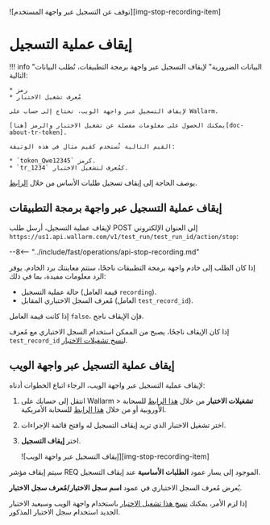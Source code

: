 ![توقف عن التسجيل عبر واجهة المستخدم][img-stop-recording-item]

[doc-about-tr-token]:       internals.md
[doc-testrun-copying-api]:  copy-testrun.md#copying-a-test-run-via-an-api
[doc-testrun-copying-gui]:  copy-testrun.md#copying-a-test-run-via-web-interface

[link-stop-explained]:      internals.md#test-run-execution-flow-baseline-requests-recording-takes-place

# إيقاف عملية التسجيل

!!! info "البيانات الضرورية"
    لإيقاف التسجيل عبر واجهة برمجة التطبيقات، تُطلب البيانات التالية:
    
    * رمز
    * مُعرف تشغيل الاختبار

    لإيقاف التسجيل عبر واجهة الويب، تحتاج إلى حساب على Wallarm.
    
    يمكنك الحصول على معلومات مفصلة عن تشغيل الاختبار والرمز [هنا][doc-about-tr-token].
    
    القيم التالية تُستخدم كقيم مثال في هذه الوثيقة:
        
    * `token_Qwe12345` كرمز.
    * `tr_1234` كمُعرف لتشغيل الاختبار.

يوصف الحاجة إلى إيقاف تسجيل طلبات الأساس من خلال [الرابط][link-stop-explained].

## إيقاف عملية التسجيل عبر واجهة برمجة التطبيقات

لإيقاف عملية التسجيل، أرسل طلب POST إلى العنوان الإلكتروني `https://us1.api.wallarm.com/v1/test_run/test_run_id/action/stop`:

--8<-- "../include/fast/operations/api-stop-recording.md"

إذا كان الطلب إلى خادم واجهة برمجة التطبيقات ناجحًا، ستتم معاينتك برد الخادم. يوفر الرد معلومات مفيدة، بما في ذلك:
* حالة عملية التسجيل (قيمة العامل `recording`).
* مُعرف السجل الاختباري المقابل (العامل `test_record_id`).

إذا كانت قيمة العامل `false`، فإن الإيقاف ناجح.

إذا كان الإيقاف ناجحًا، يصبح من الممكن استخدام السجل الاختباري مع مُعرف `test_record_id` ل[نسخ تشغيلات الاختبار][doc-testrun-copying-api].

## إيقاف عملية التسجيل عبر واجهة الويب

لإيقاف عملية التسجيل عبر واجهة الويب، الرجاء اتباع الخطوات أدناه:

1. انتقل إلى حسابك على Wallarm > **تشغيلات الاختبار** من خلال [هذا الرابط](https://my.wallarm.com/testing/testruns) للسحابة الأوروبية أو من خلال [هذا الرابط](https://us1.my.wallarm.com/testing/testruns) للسحابة الأمريكية.

2. اختر تشغيل الاختبار الذي تريد إيقاف التسجيل له وافتح قائمة الإجراءات.

3. اختر **إيقاف التسجيل**.

    ![إيقاف التسجيل عبر واجهة الويب][img-stop-recording-item]

سيتم إيقاف مؤشر REQ الموجود إلى يسار عمود **الطلبات الأساسية** عند إيقاف التسجيل.

يُعرض مُعرف السجل الاختباري في عمود **اسم سجل الاختبار/مُعرف سجل الاختبار**.

إذا لزم الأمر، يمكنك [نسخ هذا تشغيل الاختبار][doc-testrun-copying-gui] باستخدام واجهة الويب وسيعيد الاختبار الجديد استخدام سجل الاختبار المذكور.